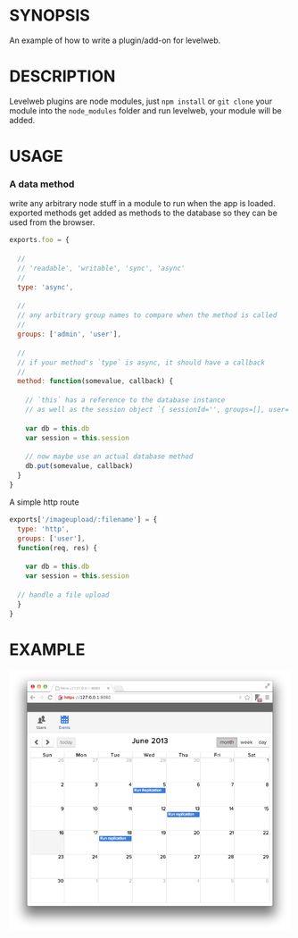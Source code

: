 # SYNOPSIS
An example of how to write a plugin/add-on for levelweb.

# DESCRIPTION
Levelweb plugins are node modules, just `npm install` or
`git clone` your module into the `node_modules` folder
and run levelweb, your module will be added.

# USAGE

### A data method
write any arbitrary node stuff in a module to run when the app is loaded.
exported methods get added as methods to the database so they can be used 
from the browser.

```js
exports.foo = { 

  //
  // 'readable', 'writable', 'sync', 'async'
  //
  type: 'async', 

  //
  // any arbitrary group names to compare when the method is called
  //
  groups: ['admin', 'user'],

  //
  // if your method's `type` is async, it should have a callback
  //
  method: function(somevalue, callback) {

    // `this` has a reference to the database instance
    // as well as the session object `{ sessionId='', groups=[], user='' }`

    var db = this.db
    var session = this.session

    // now maybe use an actual database method
    db.put(somevalue, callback)
  }
}
```

A simple http route

```js
exports['/imageupload/:filename'] = {
  type: 'http',
  groups: ['user'],
  function(req, res) {
  
    var db = this.db
    var session = this.session
  
  // handle a file upload
  }
}
```


# EXAMPLE
![screenshot](/example.png)
